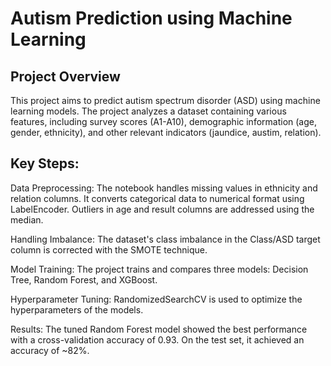 # Autism Prediction using Machine Learning

## Project Overview

This project aims to predict autism spectrum disorder (ASD) using machine learning models. The project analyzes a dataset containing various features, including survey scores (A1-A10), demographic information (age, gender, ethnicity), and other relevant indicators (jaundice, austim, relation).


## Key Steps:

Data Preprocessing: The notebook handles missing values in ethnicity and relation columns. It converts categorical data to numerical format using LabelEncoder. Outliers in age and result columns are addressed using the median.

Handling Imbalance: The dataset's class imbalance in the Class/ASD target column is corrected with the SMOTE technique.

Model Training: The project trains and compares three models: Decision Tree, Random Forest, and XGBoost.

Hyperparameter Tuning: RandomizedSearchCV is used to optimize the hyperparameters of the models.

Results: The tuned Random Forest model showed the best performance with a cross-validation accuracy of 0.93. On the test set, it achieved an accuracy of ~82%.
